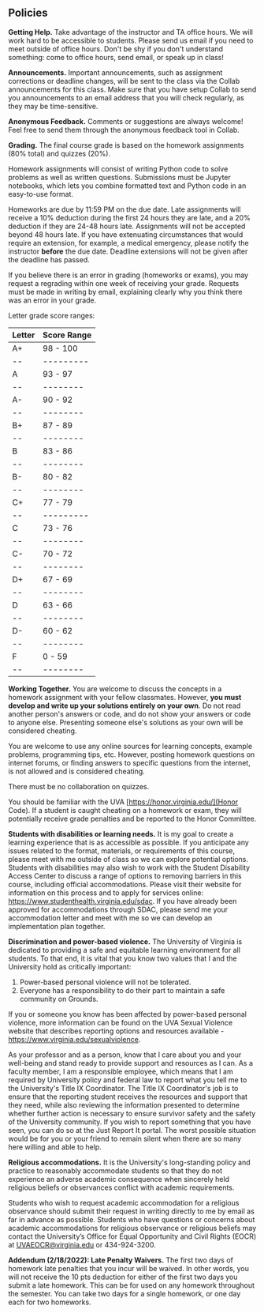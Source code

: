 ## Policies

**Getting Help.** Take advantage of the instructor and TA office hours. We will work hard to be accessible to students. Please send us email if you need to meet outside of office hours. Don't be shy if you don't understand something: come to office hours, send email, or speak up in class!

**Announcements.** Important announcements, such as assignment corrections or deadline changes, will be sent to the class via the Collab announcements for this class. Make sure that you have setup Collab to send you announcements to an email address that you will check regularly, as they may be time-sensitive.

**Anonymous Feedback.** Comments or suggestions are always welcome! Feel free to send them through the anonymous feedback tool in Collab.

**Grading.** The final course grade is based on the homework assignments (80% total) and quizzes (20%).

Homework assignments will consist of writing Python code to solve problems as well as written questions. Submissions must be Jupyter notebooks, which lets you combine formatted text and Python code in an easy-to-use format.

Homeworks are due by 11:59 PM on the due date. Late assignments will receive a 10% deduction during the first 24 hours they are late, and a 20% deduction if they are 24-48 hours late. Assignments will not be accepted beyond 48 hours late. If you have extenuating circumstances that would require an extension, for example, a medical emergency, please notify the instructor **before** the due date. Deadline extensions will not be given after the deadline has passed.

If you believe there is an error in grading (homeworks or exams), you may request a regrading within one week of receiving your grade. Requests must be made in writing by email, explaining clearly why you think there was an error in your grade.

Letter grade score ranges:

| Letter | Score Range |
| ------ | ----------- |
| A+ | 98 - 100 |
| -- | ---------|
| A  | 93 - 97  |
| -- | -------- |
| A- | 90 - 92  |
| -- | -------- |
| B+ | 87 - 89  |
| -- | -------- |
| B  | 83 - 86  |
| -- | -------- |
| B- | 80 - 82  |
| -- | -------- |
| C+ | 77 - 79  |
| -- | ---------|
| C  | 73 - 76  |
| -- | -------- |
| C- | 70 - 72  |
| -- | -------- |
| D+ | 67 - 69  |
| -- | -------- |
| D  | 63 - 66  |
| -- | -------- |
| D- | 60 - 62  |
| -- | -------- |
| F  | 0 - 59   |
| -- | -------- |

**Working Together.** You are welcome to discuss the concepts in a homework assignment with
your fellow classmates. However, **you must develop and write up your solutions entirely on your own**. Do not read
another person's answers or code, and do not show your answers or code to anyone else. Presenting
someone else's solutions as your own will be considered cheating.

You are welcome to use any online sources for learning concepts, example
problems, programming tips, etc. However, posting homework questions on internet
forums, or finding answers to specific questions from the internet, is not
allowed and is considered cheating.

There must be no collaboration on quizzes.

You should be familiar with the UVA [https://honor.virginia.edu/](Honor Code). If a student
is caught cheating on a homework or exam, they will potentially receive grade penalties and be reported to the Honor Committee.

**Students with disabilities or learning needs.**
It is my goal to create a learning experience that is as accessible as possible. If you anticipate any issues related to the format, materials, or requirements of this course, please meet with me outside of class so we can explore potential options. Students with disabilities may also wish to work with the Student Disability Access Center to discuss a range of options to removing barriers in this course, including official accommodations. Please visit their website for information on this process and to apply for services online: https://www.studenthealth.virginia.edu/sdac. If you have already been approved for accommodations through SDAC, please send me your accommodation letter and meet with me so we can develop an implementation plan together.

**Discrimination and power-based violence.**
The University of Virginia is dedicated to providing a safe and equitable learning environment for all students. To that end, it is vital that you know two values that I and the University hold as critically important:

1. Power-based personal violence will not be tolerated.
2. Everyone has a responsibility to do their part to maintain a safe community on Grounds.

If you or someone you know has been affected by power-based personal violence, more information can be found on the UVA Sexual Violence website that describes reporting options and resources available - https://www.virginia.edu/sexualviolence.

As your professor and as a person, know that I care about you and your well-being and stand ready to provide support and resources as I can. As a faculty member, I am a responsible employee, which means that I am required by University policy and federal law to report what you tell me to the University's Title IX Coordinator. The Title IX Coordinator's job is to ensure that the reporting student receives the resources and support that they need, while also reviewing the information presented to determine whether further action is necessary to ensure survivor safety and the safety of the University community. If you wish to report something that you have seen, you can do so at the Just Report It portal. The worst possible situation would be for you or your friend to remain silent when there are so many here willing and able to help.

**Religious accommodations.**
It is the University's long-standing policy and practice to reasonably accommodate students so that they do not experience an adverse academic consequence when sincerely held religious beliefs or observances conflict with academic requirements.

Students who wish to request academic accommodation for a religious observance should submit their request in writing directly to me by email as far in advance as possible. Students who have questions or concerns about academic accommodations for religious observance or religious beliefs may contact the University’s Office for Equal Opportunity and Civil Rights (EOCR) at <UVAEOCR@virginia.edu> or 434-924-3200.

**Addendum (2/18/2022): Late Penalty Waivers.**
The first two days of homework late penalties that you incur will be waived. In other words, you will not receive the 10 pts deduction for either of the first two days you submit a late homework. This can be for used on any homework throughout the semester. You can take two days for a single homework, or one day each for two homeworks.